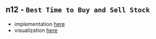 ## n12 - `Best Time to Buy and Sell Stock`

- implementation [here](./main.cpp)
- visualization [here](./n12.png)